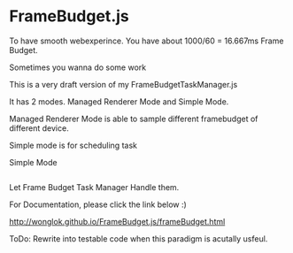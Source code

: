 FrameBudget.js
==============

To have smooth webexperince. You have about 1000/60 = 16.667ms Frame Budget.

Sometimes you wanna do some work 

This is a very draft version of my FrameBudgetTaskManager.js

It has 2 modes. Managed Renderer Mode and Simple Mode.


Managed Renderer Mode is able to sample  different framebudget of different device.

Simple mode is for scheduling task 


Simple Mode
```js

```





Let Frame Budget Task Manager Handle them.





For Documentation, please click the link below :)

http://wonglok.github.io/FrameBudget.js/frameBudget.html





ToDo:
Rewrite into testable code when this paradigm is acutally usfeul.
